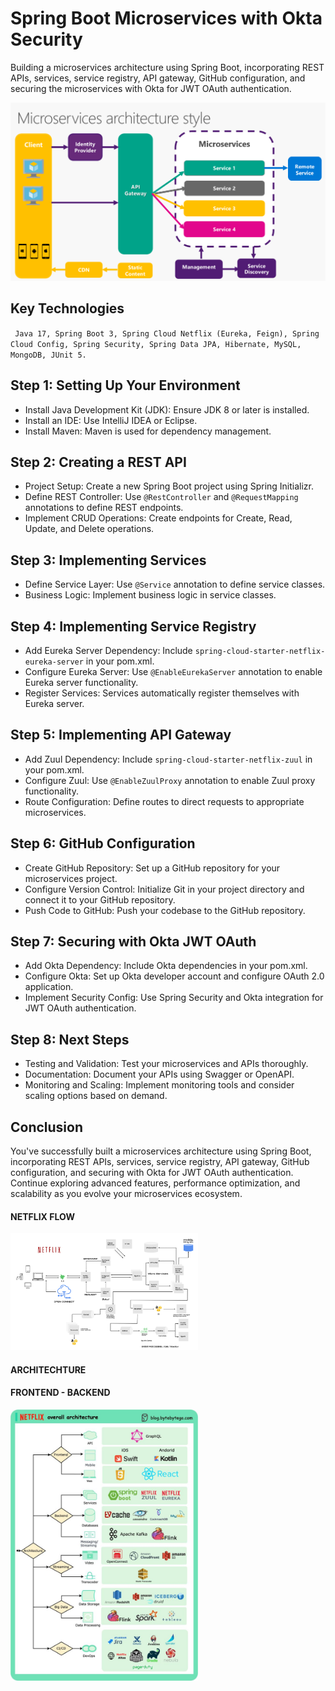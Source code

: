 # Spring Boot Microservices with Okta Security

Building a microservices architecture using Spring Boot, incorporating REST APIs, services, service registry, API gateway, GitHub configuration, and securing the microservices with Okta for JWT OAuth authentication.

![Microservices Architechture](./microservices/mic_arch.png "Microservices Architechture")
## Key Technologies   
` Java 17, Spring Boot 3, Spring Cloud Netflix (Eureka, Feign), Spring Cloud Config, Spring Security, Spring Data JPA, Hibernate, MySQL, MongoDB, JUnit 5.`
## Step 1: Setting Up Your Environment

- Install Java Development Kit (JDK): Ensure JDK 8 or later is installed.
- Install an IDE: Use IntelliJ IDEA or Eclipse.
- Install Maven: Maven is used for dependency management.

## Step 2: Creating a REST API

- Project Setup: Create a new Spring Boot project using Spring Initializr.
- Define REST Controller: Use `@RestController` and `@RequestMapping` annotations to define REST endpoints.
- Implement CRUD Operations: Create endpoints for Create, Read, Update, and Delete operations.

## Step 3: Implementing Services

- Define Service Layer: Use `@Service` annotation to define service classes.
- Business Logic: Implement business logic in service classes.

## Step 4: Implementing Service Registry

- Add Eureka Server Dependency: Include `spring-cloud-starter-netflix-eureka-server` in your pom.xml.
- Configure Eureka Server: Use `@EnableEurekaServer` annotation to enable Eureka server functionality.
- Register Services: Services automatically register themselves with Eureka server.



## Step 5: Implementing API Gateway

- Add Zuul Dependency: Include `spring-cloud-starter-netflix-zuul` in your pom.xml.
- Configure Zuul: Use `@EnableZuulProxy` annotation to enable Zuul proxy functionality.
- Route Configuration: Define routes to direct requests to appropriate microservices.

## Step 6: GitHub Configuration

- Create GitHub Repository: Set up a GitHub repository for your microservices project.
- Configure Version Control: Initialize Git in your project directory and connect it to your GitHub repository.
- Push Code to GitHub: Push your codebase to the GitHub repository.

## Step 7: Securing with Okta JWT OAuth

- Add Okta Dependency: Include Okta dependencies in your pom.xml.
- Configure Okta: Set up Okta developer account and configure OAuth 2.0 application.
- Implement Security Config: Use Spring Security and Okta integration for JWT OAuth authentication.

## Step 8: Next Steps

- Testing and Validation: Test your microservices and APIs thoroughly.
- Documentation: Document your APIs using Swagger or OpenAPI.
- Monitoring and Scaling: Implement monitoring tools and consider scaling options based on demand.

## Conclusion

You've successfully built a microservices architecture using Spring Boot, incorporating REST APIs, services, service registry, API gateway, GitHub configuration, and securing with Okta for JWT OAuth authentication. Continue exploring advanced features, performance optimization, and scalability as you evolve your microservices ecosystem.
#### NETFLIX FLOW
<img src="./microservices/netflix_micro.png" alt="NETFLIX Microservices Architechture" width="300">

#### ARCHITECHTURE 
#### FRONTEND - BACKEND

<img src="./microservices/netflix2.jpg" alt="NETFLIX Microservices Architechture" width="300">
